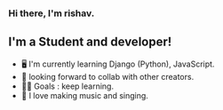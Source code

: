### Hi there, I'm rishav.

## I'm a Student and developer!
- 🖥 I'm currently learning Django (Python),  JavaScript.
- 🤝 looking forward to collab with other creators.
- ✍🏼 Goals : keep learning.
- 🎹 I love making music and singing.


